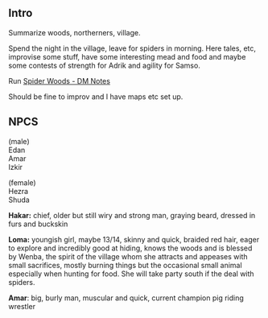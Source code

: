 ## Intro
 
Summarize woods, northerners, village.
 
Spend the night in the village, leave for spiders in morning. Here tales, etc, improvise some stuff, have some interesting mead and food and maybe some contests of strength for Adrik and agility for Samso.
 
Run [Spider Woods - DM Notes](Spider%20Woods%20-%20DM%20Notes.md)
 
Should be fine to improv and I have maps etc set up.
   

## NPCS
   

(male)  
Edan  
Amar  
Izkir
 
(female)  
Hezra  
Shuda
   

**Hakar:** chief, older but still wiry and strong man, graying beard, dressed in furs and buckskin
 
**Loma:** youngish girl, maybe 13/14, skinny and quick, braided red hair, eager to explore and incredibly good at hiding, knows the woods and is blessed by Wenba, the spirit of the village whom she attracts and appeases with small sacrifices, mostly burning things but the occasional small animal especially when hunting for food. She will take party south if the deal with spiders.
 
**Amar**: big, burly man, muscular and quick, current champion pig riding wrestler